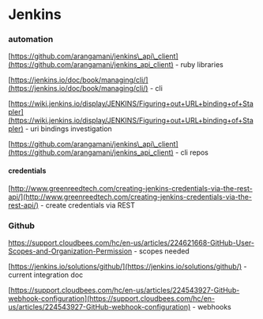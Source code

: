 # Jenkins

### automation

[https://github.com/arangamani/jenkins\_api\_client](https://github.com/arangamani/jenkins_api_client) - ruby libraries

[https://jenkins.io/doc/book/managing/cli/](https://jenkins.io/doc/book/managing/cli/) - cli

[https://wiki.jenkins.io/display/JENKINS/Figuring+out+URL+binding+of+Stapler](https://wiki.jenkins.io/display/JENKINS/Figuring+out+URL+binding+of+Stapler) - uri bindings investigation

[https://github.com/arangamani/jenkins\_api\_client](https://github.com/arangamani/jenkins_api_client) - cli repos



#### credentials

[http://www.greenreedtech.com/creating-jenkins-credentials-via-the-rest-api/](http://www.greenreedtech.com/creating-jenkins-credentials-via-the-rest-api/) - create credentials via REST

### Github

[h](https://support.cloudbees.com/hc/en-us/articles/224621668-GitHub-User-Scopes-and-Organization-Permission)[ttps://support.cloudbees.com/hc/en-us/articles/224621668-GitHub-User-Scopes-and-Organization-Permission](https://support.cloudbees.com/hc/en-us/articles/224621668-GitHub-User-Scopes-and-Organization-Permission) - scopes needed

[https://jenkins.io/solutions/github/](https://jenkins.io/solutions/github/) - current integration doc

[https://support.cloudbees.com/hc/en-us/articles/224543927-GitHub-webhook-configuration](https://support.cloudbees.com/hc/en-us/articles/224543927-GitHub-webhook-configuration) - webhooks

